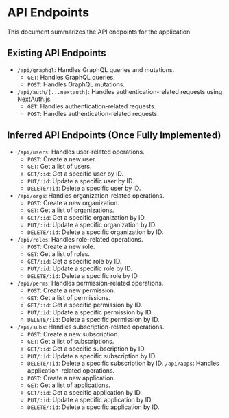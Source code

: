 # API Endpoints

This document summarizes the API endpoints for the application.

## Existing API Endpoints

*   `/api/graphql`: Handles GraphQL queries and mutations.
    *   `GET`: Handles GraphQL queries.
    *   `POST`: Handles GraphQL mutations.
*   `/api/auth/[...nextauth]`: Handles authentication-related requests using NextAuth.js.
    *   `GET`: Handles authentication-related requests.
    *   `POST`: Handles authentication-related requests.

## Inferred API Endpoints (Once Fully Implemented)

*   `/api/users`: Handles user-related operations.
    *   `POST`: Create a new user.
    *   `GET`: Get a list of users.
    *   `GET/:id`: Get a specific user by ID.
    *   `PUT/:id`: Update a specific user by ID.
    *   `DELETE/:id`: Delete a specific user by ID.
*   `/api/orgs`: Handles organization-related operations.
    *   `POST`: Create a new organization.
    *   `GET`: Get a list of organizations.
    *   `GET/:id`: Get a specific organization by ID.
    *   `PUT/:id`: Update a specific organization by ID.
    *   `DELETE/:id`: Delete a specific organization by ID.
*   `/api/roles`: Handles role-related operations.
    *   `POST`: Create a new role.
    *   `GET`: Get a list of roles.
    *   `GET/:id`: Get a specific role by ID.
    *   `PUT/:id`: Update a specific role by ID.
    *   `DELETE/:id`: Delete a specific role by ID.
*   `/api/perms`: Handles permission-related operations.
    *   `POST`: Create a new permission.
    *   `GET`: Get a list of permissions.
    *   `GET/:id`: Get a specific permission by ID.
    *   `PUT/:id`: Update a specific permission by ID.
    *   `DELETE/:id`: Delete a specific permission by ID.
*   `/api/subs`: Handles subscription-related operations.
    *   `POST`: Create a new subscription.
    *   `GET`: Get a list of subscriptions.
    *   `GET/:id`: Get a specific subscription by ID.
    *   `PUT/:id`: Update a specific subscription by ID.
    *   `DELETE/:id`: Delete a specific subscription by ID.
    `/api/apps`: Handles application-related operations.
    *   `POST`: Create a new application.
    *   `GET`: Get a list of applications.
    *   `GET/:id`: Get a specific application by ID.
    *   `PUT/:id`: Update a specific application by ID.
    *   `DELETE/:id`: Delete a specific application by ID.